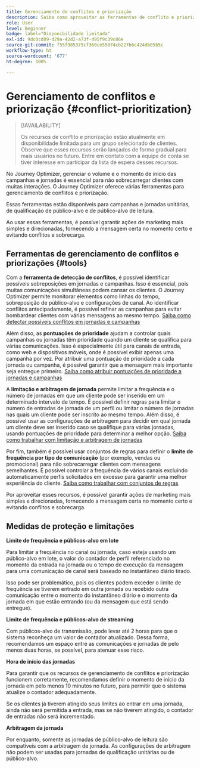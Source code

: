 ```yaml
---
title: Gerenciamento de conflitos e priorização
description: Saiba como aproveitar as ferramentas de conflito e priorização do Journey Optimizer.
role: User
level: Beginner
badge: label="Disponibilidade limitada"
exl-id: 9dc0cd89-d29a-42d2-a73f-d95f9c39c86e
source-git-commit: f55f985375cf360ce55074cb227b6c424db05b5c
workflow-type: ht
source-wordcount: '677'
ht-degree: 100%

---
```


# Gerenciamento de conflitos e priorização {#conflict-prioritization}

>[!AVAILABILITY]
>
>Os recursos de conflito e priorização estão atualmente em disponibilidade limitada para um grupo selecionado de clientes. Observe que esses recursos serão lançados de forma gradual para mais usuários no futuro. Entre em contato com a equipe de conta se tiver interesse em participar da lista de espera desses recursos.

No Journey Optimizer, gerenciar o volume e o momento de início das campanhas e jornadas é essencial para não sobrecarregar clientes com muitas interações. O Journey Optimizer oferece várias ferramentas para gerenciamento de conflitos e priorização.

Essas ferramentas estão disponíveis para campanhas e jornadas unitárias, de qualificação de público-alvo e de público-alvo de leitura.

Ao usar essas ferramentas, é possível garantir ações de marketing mais simples e direcionadas, fornecendo a mensagem certa no momento certo e evitando conflitos e sobrecarga.

## Ferramentas de gerenciamento de conflitos e priorizações {#tools}

Com a **ferramenta de detecção de conflitos**, é possível identificar possíveis sobreposições em jornadas e campanhas. Isso é essencial, pois muitas comunicações simultâneas podem cansar os clientes. O Journey Optimizer permite monitorar elementos como linhas do tempo, sobreposição de público-alvo e configurações de canal. Ao identificar conflitos antecipadamente, é possível refinar as campanhas para evitar bombardear clientes com várias mensagens ao mesmo tempo. [Saiba como detectar possíveis conflitos em jornadas e campanhas](conflicts.md)

Além disso, as **pontuações de prioridade** ajudam a controlar quais campanhas ou jornadas têm prioridade quando um cliente se qualifica para várias comunicações. Isso é especialmente útil para canais de entrada, como web e dispositivos móveis, onde é possível exibir apenas uma campanha por vez. Por atribuir uma pontuação de prioridade a cada jornada ou campanha, é possível garantir que a mensagem mais importante seja entregue primeiro. [Saiba como atribuir pontuações de prioridade a jornadas e campanhas](priority-scores.md)

A **limitação e arbitragem de jornada** permite limitar a frequência e o número de jornadas em que um cliente pode ser inserido em um determinado intervalo de tempo. É possível definir regras para limitar o número de entradas de jornada de um perfil ou limitar o número de jornadas nas quais um cliente pode ser inscrito ao mesmo tempo. Além disso, é possível usar as configurações de arbitragem para decidir em qual jornada um cliente deve ser inserido caso se qualifique para várias jornadas, usando pontuações de prioridade para determinar a melhor opção. [Saiba como trabalhar com limitação e arbitragem de jornadas](journey-capping.md)

Por fim, também é possível usar conjuntos de regras para definir o **limite de frequência por tipo de comunicação** (por exemplo, vendas ou promocional) para não sobrecarregar clientes com mensagens semelhantes.  É possível controlar a frequência de vários canais excluindo automaticamente perfis solicitados em excesso para garantir uma melhor experiência do cliente. [Saiba como trabalhar com conjuntos de regras](../configuration/rule-sets.md)</li></ul>

Por aproveitar esses recursos, é possível garantir ações de marketing mais simples e direcionadas, fornecendo a mensagem certa no momento certo e evitando conflitos e sobrecarga.

## Medidas de proteção e limitações

**Limite de frequência e públicos-alvo em lote**

Para limitar a frequência no canal ou jornada, caso esteja usando um público-alvo em lote, o valor do contador de perfil referenciado no momento da entrada na jornada ou o tempo de execução da mensagem para uma comunicação de canal será baseado no instantâneo diário tirado.

Isso pode ser problemático, pois os clientes podem exceder o limite de frequência se tiverem entrado em outra jornada ou recebido outra comunicação entre o momento do instantâneo diário e o momento da jornada em que estão entrando (ou da mensagem que está sendo entregue).

**Limite de frequência e públicos-alvo de streaming**

Com públicos-alvo de transmissão, pode levar até 2 horas para que o sistema reconheça um valor de contador atualizado. Dessa forma, recomendamos um espaço entre as comunicações e jornadas de pelo menos duas horas, se possível, para atenuar esse risco.

**Hora de início das jornadas**

Para garantir que os recursos de gerenciamento de conflitos e priorização funcionem corretamente, recomendamos definir o momento de início da jornada em pelo menos 10 minutos no futuro, para permitir que o sistema atualize o contador adequadamente.

Se os clientes já tiverem atingido seus limites ao entrar em uma jornada, ainda não será permitida a entrada, mas se não tiverem atingido, o contador de entradas não será incrementado.

**Arbitragem da jornada**

Por enquanto, somente as jornadas de público-alvo de leitura são compatíveis com a arbitragem de jornada. As configurações de arbitragem não podem ser usadas para jornadas de qualificação unitárias ou de público-alvo.
